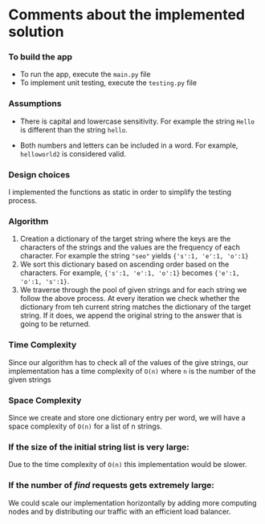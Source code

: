 # Comments about the implemented solution

### To build the app
- To run the app, execute the `main.py` file
- To implement unit testing, execute the `testing.py` file


### Assumptions
- There is capital and lowercase sensitivity. For example the string `Hello` is different than
the string `hello`.
  
- Both numbers and letters can be included in a word. For example, `helloworld2` is considered valid.

### Design choices
I implemented the functions as static in order to simplify the testing process.
  
### Algorithm

1. Creation a dictionary of the target string where the keys are the characters of the strings and the values are the frequency of each character.
   For example the string `"seo"` yields `{'s':1, 'e':1, 'o':1}`
1. We sort this dictionary based on ascending order based on the characters. For example, `{'s':1, 'e':1, 'o':1}` becomes  `{'e':1, 'o':1, 's':1}`.
1. We traverse through the pool of given strings and for each string we follow the above process. At every iteration we check whether the dictionary from teh current string matches the dictionary of the target string. If it does, we append the original string to the answer that is going to be returned.


### Time Complexity
Since our algorithm has to check all of the values of the give strings, our implementation
has a time complexity of `O(n)` where `n` is the number of the given strings

### Space Complexity
Since we create and store one dictionary entry per word, we will have a space complexity of `O(n)` for a list of n strings.
### If the size of the initial string list is very large:
Due to the time complexity of `O(n)` this implementation would be slower. 

### If the number of *find* requests gets extremely large:
We could scale our implementation horizontally by adding more computing nodes and by distributing our traffic with an efficient load balancer.